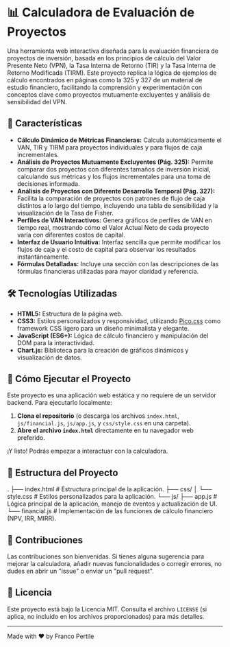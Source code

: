 # 📊 Calculadora de Evaluación de Proyectos

Una herramienta web interactiva diseñada para la evaluación financiera de proyectos de inversión, basada en los principios de cálculo del Valor Presente Neto (VPN), la Tasa Interna de Retorno (TIR) y la Tasa Interna de Retorno Modificada (TIRM). Este proyecto replica la lógica de ejemplos de cálculo encontrados en páginas como la 325 y 327 de un material de estudio financiero, facilitando la comprensión y experimentación con conceptos clave como proyectos mutuamente excluyentes y análisis de sensibilidad del VPN.

## 🌟 Características

* **Cálculo Dinámico de Métricas Financieras:** Calcula automáticamente el VAN, TIR y TIRM para proyectos individuales y para flujos de caja incrementales.
* **Análisis de Proyectos Mutuamente Excluyentes (Pág. 325):** Permite comparar dos proyectos con diferentes tamaños de inversión inicial, calculando sus métricas y los flujos incrementales para una toma de decisiones informada.
* **Análisis de Proyectos con Diferente Desarrollo Temporal (Pág. 327):** Facilita la comparación de proyectos con patrones de flujo de caja distintos a lo largo del tiempo, incluyendo una tabla de sensibilidad y la visualización de la Tasa de Fisher.
* **Perfiles de VAN Interactivos:** Genera gráficos de perfiles de VAN en tiempo real, mostrando cómo el Valor Actual Neto de cada proyecto varía con diferentes costos de capital.
* **Interfaz de Usuario Intuitiva:** Interfaz sencilla que permite modificar los flujos de caja y el costo de capital para observar los resultados instantáneamente.
* **Fórmulas Detalladas:** Incluye una sección con las descripciones de las fórmulas financieras utilizadas para mayor claridad y referencia.

## 🛠️ Tecnologías Utilizadas

* **HTML5:** Estructura de la página web.
* **CSS3:** Estilos personalizados y responsividad, utilizando [Pico.css](https://picocss.com/) como framework CSS ligero para un diseño minimalista y elegante.
* **JavaScript (ES6+):** Lógica de cálculo financiero y manipulación del DOM para la interactividad.
* **Chart.js:** Biblioteca para la creación de gráficos dinámicos y visualización de datos.

## 🚀 Cómo Ejecutar el Proyecto

Este proyecto es una aplicación web estática y no requiere de un servidor backend. Para ejecutarlo localmente:

1.  **Clona el repositorio** (o descarga los archivos `index.html`, `js/financial.js`, `js/app.js`, y `css/style.css` en una carpeta).
2.  **Abre el archivo `index.html`** directamente en tu navegador web preferido.

¡Y listo! Podrás empezar a interactuar con la calculadora.

## 📂 Estructura del Proyecto

.
├── index.html          # Estructura principal de la aplicación.
├── css/
│   └── style.css       # Estilos personalizados para la aplicación.
└── js/
├── app.js          # Lógica principal de la aplicación, manejo de eventos y actualización de UI.
└── financial.js    # Implementación de las funciones de cálculo financiero (NPV, IRR, MIRR).

## 🤝 Contribuciones

Las contribuciones son bienvenidas. Si tienes alguna sugerencia para mejorar la calculadora, añadir nuevas funcionalidades o corregir errores, no dudes en abrir un "issue" o enviar un "pull request".

## 📄 Licencia

Este proyecto está bajo la Licencia MIT. Consulta el archivo `LICENSE` (si aplica, no incluido en los archivos proporcionados) para más detalles.

---

Made with ❤️ by Franco Pertile
